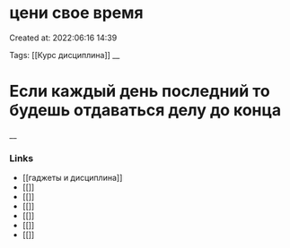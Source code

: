 # цени свое время

Created at: 2022:06:16 14:39

Tags: [[Курс дисциплина]]
__ 

# Если каждый день последний то будешь отдаваться делу до конца


__

### Links
- [[гаджеты и дисциплина]]
- [[]]
- [[]]
- [[]]
- [[]]
- [[]]
- [[]]
